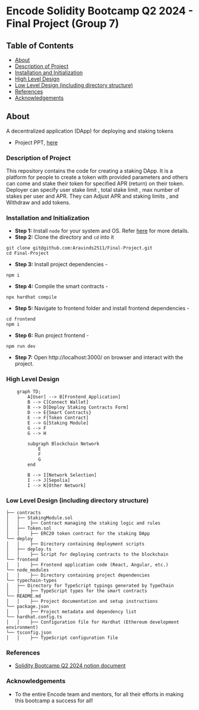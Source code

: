 # Encode Solidity Bootcamp Q2 2024 - Final Project (Group 7)

## Table of Contents
- [About](#about)
- [Description of Project](#description-of-project)
- [Installation and Initialization](#installation-and-initialization)
- [High Level Design](#high-level-design)
- [Low Level Design (including directory structure)](#low-level-design-including-directory-structure)
- [References](#references)
- [Acknowledgements](#acknowledgements)

## About
A decentralized application (DApp) for deploying and staking tokens
- Project PPT, [here](https://docs.google.com/presentation/d/1WeDXMRLH5CgoY6WR5GYedXd1Aj11W19T/edit?usp=sharing&ouid=109898555287264560472&rtpof=true&sd=true)

### Description of Project
This repository contains the code for creating a staking DApp. It is a platform for people to create a token with provided parameters and others can come and stake their token for specified APR (return) on their token. Deployer can specify user stake limit , total stake limit , max number of stakes per user and APR. They can Adjust APR and staking limits , and Withdraw and add tokens.

### Installation and Initialization
- **Step 1:** Install `node` for your system and OS. Refer [here](https://nodejs.org/en/download/package-manager) for more details.
- **Step 2:** Clone the directory and `cd` into it
```
git clone git@github.com:Aravinds2511/Final-Project.git
cd Final-Project
```
- **Step 3:** Install project dependencies -
```
npm i
```
- **Step 4:** Compile the smart contracts -
```
npx hardhat compile
```
- **Step 5:** Navigate to frontend folder and install frontend dependencies -
```
cd frontend
npm i
```
- **Step 6:** Run project frontend -
```
npm run dev
```
- **Step 7:** Open  http://localhost:3000/ on browser and interact with the project.

### High Level Design
```mermaid
    graph TD;
        A[User] --> B[Frontend Application]
        B --> C[Connect Wallet]
        B --> D[Deploy Staking Contracts Form]
        D --> E{Smart Contracts}
        E --> F[Token Contract]
        E --> G[Staking Module]
        G --> F
        G --> H
    
        subgraph Blockchain Network
            E
            F
            G
        end
    
        B --> I[Network Selection]
        I --> J[Sepolia]
        I --> K[Other Network]
```

### Low Level Design (including directory structure)
```
├── contracts
│   ├── StakingModule.sol
│   │    ├── Contract managing the staking logic and rules
│   ├── Token.sol
│   │    ├── ERC20 token contract for the staking DApp
└── deploy
│   │    ├── Directory containing deployment scripts
│   ├── deploy.ts
│   │    ├── Script for deploying contracts to the blockchain
└── frontend
│   │    ├── Frontend application code (React, Angular, etc.)
└── node_modules
│   │    ├── Directory containing project dependencies
└── typechain-types
│   ├── Directory for TypeScript typings generated by TypeChain
│   │    ├── TypeScript types for the smart contracts
└── README.md
│   │    ├── Project documentation and setup instructions
└── package.json
│   │    ├── Project metadata and dependency list
└── hardhat.config.ts
│   │    ├── Configuration file for Hardhat (Ethereum development environment)
└── tsconfig.json
│   │    ├── TypeScript configuration file
```

### References
- [Solidity Bootcamp Q2 2024 notion document](https://encodeclub.notion.site/Solidity-Bootcamp-Q2-2024-6b85c86e64234d0d898ede00e53ff1f8)

### Acknowledgements
- To the entire Encode team and mentors, for all their efforts in making this bootcamp a success for all! 
